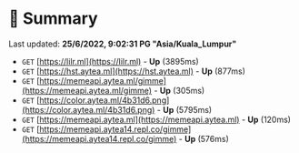 # 📖 Summary
Last updated: **25/6/2022, 9:02:31 PG "Asia/Kuala_Lumpur"**

- `GET` [https://lilr.ml](https://lilr.ml) - **Up** (3895ms)
- `GET` [https://hst.aytea.ml](https://hst.aytea.ml) - **Up** (877ms)
- `GET` [https://memeapi.aytea.ml/gimme](https://memeapi.aytea.ml/gimme) - **Up** (305ms)
- `GET` [https://color.aytea.ml/4b31d6.png](https://color.aytea.ml/4b31d6.png) - **Up** (5795ms)
- `GET` [https://memeapi.aytea.ml](https://memeapi.aytea.ml) - **Up** (120ms)
- `GET` [https://memeapi.aytea14.repl.co/gimme](https://memeapi.aytea14.repl.co/gimme) - **Up** (576ms)

